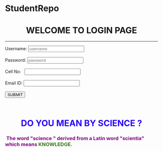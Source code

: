# StudentRepo
<!DOCTYPE html>
<html lang="en">
<head>
    <meta charset="UTF-8">
    <meta http-equiv="X-UA-Compatible" content="IE=edge">
    <meta name="viewport" content="width=device-width, initial-scale=1.0">
    <title>login page</title>
</head>
<link rel="stylesheet" href="login.css">
<body>
   <h1> <center> WELCOME TO LOGIN PAGE</center></h1>
    <hr>
    <div id="container">
        <div id="input">
Username:
 <input type="text" id="uname" placeholder="username"><br><br>
Password:
<input type="password" id="pass" placeholder="password"><br><br>
Cell No: &nbsp;
<input type="number" id="cell"><br><br>
Email ID:
<input type="text" id="email">
<br><br>
<button type="submit" id="btn" onclick= "login()">SUBMIT</button>
</div></div>
</body>
<script>
    function login(){
        var name = document.getElementById('uname').value;
        var passe = document.getElementById('pass').value;
        var cellno =document.getElementById('cell').value;
        var emai = document.getElementById('email').value;
        if(name == ""){
        alert("please enter username")
        uname.focus()
        }
        else if(passe == ""){
            alert("enter password")
            pass.focus()
        }
        else if (cellno =="") {
            alert("enter cell no.")
            cell.focus()
            } 
            else if(emai == ""){
                alert("enter your email")
                email.focus()
            }
            else if(name == "word" && passe == "1234"){
            location.assign("index.html")
        }
        else{
            alert("enter valied detail")
        }
    }
</script>
<div class="separator" style="clear: both;"><a href="https://1.bp.blogspot.com/-cBs9vLh2sZc/YQgeM2AOp_I/AAAAAAAAARY/TfpxKvqB-Q49A850r6IAk1nBkg47Gls2ACNcBGAsYHQ/s0/bgimage2.jpg" style="display: block; padding: 1em 0px; text-align: center;"><img alt="" border="0" data-original-height="500" data-original-width="786" src="https://1.bp.blogspot.com/-cBs9vLh2sZc/YQgeM2AOp_I/AAAAAAAAARY/TfpxKvqB-Q49A850r6IAk1nBkg47Gls2ACNcBGAsYHQ/s0/bgimage2.jpg" /></a></div><h1 style="text-align: center;"><span style="color: #2b00fe;">DO YOU MEAN BY SCIENCE ?</span></h1><h3 style="text-align: left;"><span style="color: #2b00fe;">&nbsp;</span><span style="color: #800180;">The word "science " derived from a Latin word "scientia" which means</span><span style="color: #2b00fe;"> </span><span style="color: #38761d;">KNOWLEDGE.</span></h3><section class="book" id="book"></section>
</html>